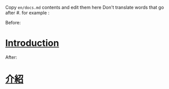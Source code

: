 Copy `en/docs.md` contents and edit them here
Don't translate words that go after #. for example : 

Before: 

# [Introduction](#introduction)

After: 

# [介紹](#introduction)